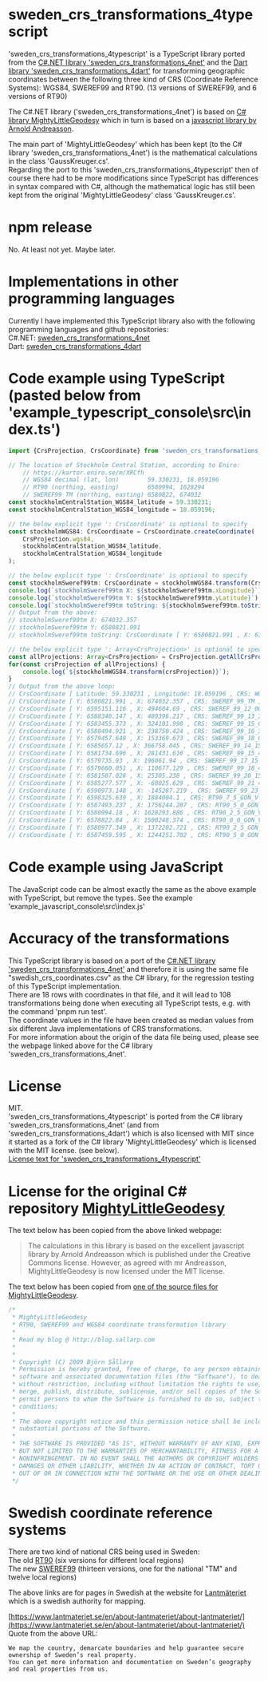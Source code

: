 # sweden_crs_transformations_4typescript
'sweden_crs_transformations_4typescript' is a TypeScript library ported from the 
[C#.NET library 'sweden_crs_transformations_4net'](https://github.com/TomasJohansson/sweden_crs_transformations_4net/) and the [Dart library 'sweden_crs_transformations_4dart'](https://github.com/TomasJohansson/sweden_crs_transformations_4dart/)
for transforming geographic coordinates between the following three kind of CRS (Coordinate Reference Systems): WGS84, SWEREF99 and RT90.
(13 versions of SWEREF99, and 6 versions of RT90)

The C#.NET library ('sweden_crs_transformations_4net') is 
based on [C# library MightyLittleGeodesy](https://github.com/bjornsallarp/MightyLittleGeodesy/) which in turn is based on a [javascript library by Arnold Andreasson](https://latlong.mellifica.se/).

The main part of 'MightyLittleGeodesy' which has been kept (to the C# library 'sweden_crs_transformations_4net') is the mathematical calculations in the class 'GaussKreuger.cs'.  
Regarding the port to this 'sweden_crs_transformations_4typescript' then of course there had to be more modifications since TypeScript has differences in syntax compared with C#, although 
the mathematical logic has still been kept from the original 'MightyLittleGeodesy' class 'GaussKreuger.cs'.

# npm release

No. At least not yet. Maybe later.

# Implementations in other programming languages
Currently I have implemented this TypeScript library also with the following programming languages and github repositories:   
C#.NET: [sweden_crs_transformations_4net](https://github.com/TomasJohansson/sweden_crs_transformations_4net)   
Dart: [sweden_crs_transformations_4dart](https://github.com/TomasJohansson/sweden_crs_transformations_4dart)   

# Code example using TypeScript (pasted below from 'example_typescript_console\src\index.ts')
```typescript
import {CrsProjection, CrsCoordinate} from 'sweden_crs_transformations_4typescript';

// The location of Stockholm Central Station, according to Eniro:
    // https://kartor.eniro.se/m/XRCfh
    // WGS84 decimal (lat, lon)        59.330231, 18.059196
    // RT90 (northing, easting)        6580994, 1628294
    // SWEREF99 TM (northing, easting) 6580822, 674032
const stockholmCentralStation_WGS84_latitude = 59.330231;
const stockholmCentralStation_WGS84_longitude = 18.059196;

// the below explicit type ': CrsCoordinate' is optional to specify
const stockholmWGS84: CrsCoordinate = CrsCoordinate.createCoordinate(
    CrsProjection.wgs84,
    stockholmCentralStation_WGS84_latitude,      
    stockholmCentralStation_WGS84_longitude
);

// the below explicit type ': CrsCoordinate' is optional to specify
const stockholmSweref99tm: CrsCoordinate = stockholmWGS84.transform(CrsProjection.sweref_99_tm);
console.log(`stockholmSweref99tm X: ${stockholmSweref99tm.xLongitude}`);
console.log(`stockholmSweref99tm Y: ${stockholmSweref99tm.yLatitude}`);
console.log(`stockholmSweref99tm toString: ${stockholmSweref99tm.toString()}`);
// Output from the above:
// stockholmSweref99tm X: 674032.357
// stockholmSweref99tm Y: 6580821.991
// stockholmSweref99tm toString: CrsCoordinate [ Y: 6580821.991 , X: 674032.357 , CRS: SWEREF_99_TM ]

// the below explicit type ': Array<CrsProjection>' is optional to specify
const allProjections: Array<CrsProjection> = CrsProjection.getAllCrsProjections();
for(const crsProjection of allProjections) {
    console.log(`${stockholmWGS84.transform(crsProjection)}`);
}
// Output from the above loop:
// CrsCoordinate [ Latitude: 59.330231 , Longitude: 18.059196 , CRS: WGS84 ]
// CrsCoordinate [ Y: 6580821.991 , X: 674032.357 , CRS: SWEREF_99_TM ]
// CrsCoordinate [ Y: 6595151.116 , X: 494604.69 , CRS: SWEREF_99_12_00 ]
// CrsCoordinate [ Y: 6588340.147 , X: 409396.217 , CRS: SWEREF_99_13_30 ]
// CrsCoordinate [ Y: 6583455.373 , X: 324101.998 , CRS: SWEREF_99_15_00 ]
// CrsCoordinate [ Y: 6580494.921 , X: 238750.424 , CRS: SWEREF_99_16_30 ]
// CrsCoordinate [ Y: 6579457.649 , X: 153369.673 , CRS: SWEREF_99_18_00 ]
// CrsCoordinate [ Y: 6585657.12 , X: 366758.045 , CRS: SWEREF_99_14_15 ]
// CrsCoordinate [ Y: 6581734.696 , X: 281431.616 , CRS: SWEREF_99_15_45 ]
// CrsCoordinate [ Y: 6579735.93 , X: 196061.94 , CRS: SWEREF_99_17_15 ]
// CrsCoordinate [ Y: 6579660.051 , X: 110677.129 , CRS: SWEREF_99_18_45 ]
// CrsCoordinate [ Y: 6581507.028 , X: 25305.238 , CRS: SWEREF_99_20_15 ]
// CrsCoordinate [ Y: 6585277.577 , X: -60025.629 , CRS: SWEREF_99_21_45 ]
// CrsCoordinate [ Y: 6590973.148 , X: -145287.219 , CRS: SWEREF_99_23_15 ]
// CrsCoordinate [ Y: 6598325.639 , X: 1884004.1 , CRS: RT90_7_5_GON_V ]
// CrsCoordinate [ Y: 6587493.237 , X: 1756244.287 , CRS: RT90_5_0_GON_V ]
// CrsCoordinate [ Y: 6580994.18 , X: 1628293.886 , CRS: RT90_2_5_GON_V ]
// CrsCoordinate [ Y: 6578822.84 , X: 1500248.374 , CRS: RT90_0_0_GON_V ]
// CrsCoordinate [ Y: 6580977.349 , X: 1372202.721 , CRS: RT90_2_5_GON_O ]
// CrsCoordinate [ Y: 6587459.595 , X: 1244251.702 , CRS: RT90_5_0_GON_O ]
```

# Code example using JavaScript

The JavaScript code can be almost exactly the same as the above example with TypeScript, but remove the types.
See the example 'example_javascript_console\src\index.js'

# Accuracy of the transformations

This TypeScript library is based on a port of the [C#.NET library 'sweden_crs_transformations_4net'](https://github.com/TomasJohansson/sweden_crs_transformations_4net/) and therefore it is using the same file "swedish_crs_coordinates.csv" as the C# library, for the regression testing of this TypeScript implementation.  
There are 18 rows with coordinates in that file, and it will lead to 108 transformations being done when executing all TypeScript tests, e.g. with the command 'pnpm run test'.  
The coordinate values in the file have been created as median values from six different Java implementations of CRS transformations.  
For more information about the origin of the data file being used, please see the webpage linked above for the C# library 'sweden_crs_transformations_4net'.

# License

MIT.  
'sweden_crs_transformations_4typescript' is ported from the C# library 'sweden_crs_transformations_4net' (and from 'sweden_crs_transformations_4dart')
which is also licensed with MIT since it started as a fork of the C# library 'MightyLittleGeodesy' which is licensed with the MIT license. (see below).  
[License text for 'sweden_crs_transformations_4typescript'](https://github.com/TomasJohansson/sweden_crs_transformations_4typescript/blob/typescript_SwedenCrsTransformations/LICENSE)

# License for the original C# repository [MightyLittleGeodesy](https://github.com/bjornsallarp/MightyLittleGeodesy/)

The text below has been copied from the above linked webpage:
> The calculations in this library is based on the excellent javascript library by Arnold Andreasson which is published under the Creative Commons license. However, as agreed with mr Andreasson, MightyLittleGeodesy is now licensed under the MIT license.

The text below has been copied from [one of the source files for MightyLittleGeodesy](https://github.com/bjornsallarp/MightyLittleGeodesy/blob/83491fc6e7454f5d90d792610b317eca7a332334/MightyLittleGeodesy/Classes/GaussKreuger.cs).
```C#
/*
 * MightyLittleGeodesy 
 * RT90, SWEREF99 and WGS84 coordinate transformation library
 * 
 * Read my blog @ http://blog.sallarp.com
 * 
 * 
 * Copyright (C) 2009 Björn Sållarp
 * Permission is hereby granted, free of charge, to any person obtaining a copy of this 
 * software and associated documentation files (the "Software"), to deal in the Software 
 * without restriction, including without limitation the rights to use, copy, modify, 
 * merge, publish, distribute, sublicense, and/or sell copies of the Software, and to 
 * permit persons to whom the Software is furnished to do so, subject to the following 
 * conditions:
 * 
 * The above copyright notice and this permission notice shall be included in all copies or 
 * substantial portions of the Software.
 * 
 * THE SOFTWARE IS PROVIDED "AS IS", WITHOUT WARRANTY OF ANY KIND, EXPRESS OR IMPLIED, INCLUDING 
 * BUT NOT LIMITED TO THE WARRANTIES OF MERCHANTABILITY, FITNESS FOR A PARTICULAR PURPOSE AND 
 * NONINFRINGEMENT. IN NO EVENT SHALL THE AUTHORS OR COPYRIGHT HOLDERS BE LIABLE FOR ANY CLAIM, 
 * DAMAGES OR OTHER LIABILITY, WHETHER IN AN ACTION OF CONTRACT, TORT OR OTHERWISE, ARISING FROM, 
 * OUT OF OR IN CONNECTION WITH THE SOFTWARE OR THE USE OR OTHER DEALINGS IN THE SOFTWARE.
 */
 ```
# Swedish coordinate reference systems
There are two kind of national CRS being used in Sweden:   
The old [RT90](https://www.lantmateriet.se/sv/Kartor-och-geografisk-information/gps-geodesi-och-swepos/Referenssystem/Tvadimensionella-system/RT-90/) (six versions for different local regions)    
The new [SWEREF99](https://www.lantmateriet.se/sv/Kartor-och-geografisk-information/gps-geodesi-och-swepos/referenssystem/tvadimensionella-system/sweref-99-projektioner/) (thirteen versions, one for the national "TM" and twelve local regions)    

The above links are for pages in Swedish at the website for [Lantmäteriet](https://en.wikipedia.org/wiki/Lantm%C3%A4teriet) which is a swedish authority for mapping.

[https://www.lantmateriet.se/en/about-lantmateriet/about-lantmateriet/](https://www.lantmateriet.se/en/about-lantmateriet/about-lantmateriet/)   
Quote from the above URL:
```Text
We map the country, demarcate boundaries and help guarantee secure ownership of Sweden’s real property.   
You can get more information and documentation on Sweden’s geography and real properties from us.
```